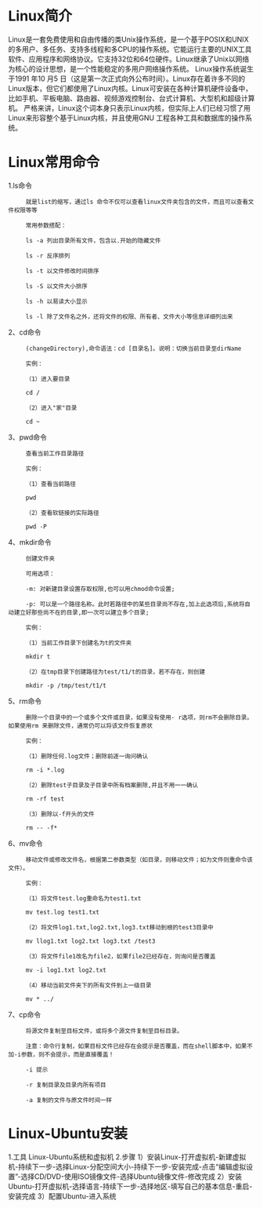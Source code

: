 # Linux简介
Linux是一套免费使用和自由传播的类Unix操作系统，是一个基于POSIX和UNIX的多用户、多任务、支持多线程和多CPU的操作系统。它能运行主要的UNIX工具软件、应用程序和网络协议。它支持32位和64位硬件。Linux继承了Unix以网络为核心的设计思想，是一个性能稳定的多用户网络操作系统。
Linux操作系统诞生于1991 年10 月5 日（这是第一次正式向外公布时间）。Linux存在着许多不同的Linux版本，但它们都使用了Linux内核。Linux可安装在各种计算机硬件设备中，比如手机、平板电脑、路由器、视频游戏控制台、台式计算机、大型机和超级计算机。
严格来讲，Linux这个词本身只表示Linux内核，但实际上人们已经习惯了用Linux来形容整个基于Linux内核，并且使用GNU 工程各种工具和数据库的操作系统。

# Linux常用命令

1.ls命令

         就是list的缩写，通过ls 命令不仅可以查看linux文件夹包含的文件，而且可以查看文件权限等等

         常用参数搭配：

         ls -a 列出目录所有文件，包含以.开始的隐藏文件

         ls -r 反序排列

         ls -t 以文件修改时间排序

         ls -S 以文件大小排序

         ls -h 以易读大小显示

         ls -l 除了文件名之外，还将文件的权限、所有者、文件大小等信息详细列出来
 
2、cd命令

         (changeDirectory),命令语法：cd [目录名]。说明：切换当前目录至dirName

         实例：

         （1）进入要目录

         cd /

         （2）进入"家"目录

         cd ~
3、pwd命令

         查看当前工作目录路径

         实例：

         （1）查看当前路径

         pwd

         （2）查看软链接的实际路径

         pwd -P
4、mkdir命令

         创建文件夹

         可用选项：

         -m: 对新建目录设置存取权限,也可以用chmod命令设置;

         -p: 可以是一个路径名称。此时若路径中的某些目录尚不存在,加上此选项后,系统将自动建立好那些尚不在的目录,即一次可以建立多个目录;

         实例：

         （1）当前工作目录下创建名为t的文件夹

         mkdir t

         （2）在tmp目录下创建路径为test/t1/t的目录，若不存在，则创建

         mkdir -p /tmp/test/t1/t
5、rm命令

         删除一个目录中的一个或多个文件或目录，如果没有使用- r选项，则rm不会删除目录。如果使用rm 来删除文件，通常仍可以将该文件恢复原状

         实例：

         （1）删除任何.log文件；删除前逐一询问确认

         rm -i *.log

         （2）删除test子目录及子目录中所有档案删除,并且不用一一确认

         rm -rf test

         （3）删除以-f开头的文件

         rm -- -f*
6、mv命令

         移动文件或修改文件名，根据第二参数类型（如目录，则移动文件；如为文件则重命令该文件）。      
         
         实例：

         （1）将文件test.log重命名为test1.txt

         mv test.log test1.txt

         （2）将文件log1.txt,log2.txt,log3.txt移动到根的test3目录中

         mv llog1.txt log2.txt log3.txt /test3

         （3）将文件file1改名为file2，如果file2已经存在，则询问是否覆盖

         mv -i log1.txt log2.txt

         （4）移动当前文件夹下的所有文件到上一级目录

         mv * ../
7、cp命令

         将源文件复制至目标文件，或将多个源文件复制至目标目录。

         注意：命令行复制，如果目标文件已经存在会提示是否覆盖，而在shell脚本中，如果不加-i参数，则不会提示，而是直接覆盖！

         -i 提示

         -r 复制目录及目录内所有项目

         -a 复制的文件与原文件时间一样

# Linux-Ubuntu安装
1.工具
Linux-Ubuntu系统和虚拟机
2.步骤
1）安装Linux-打开虚拟机-新建虚拟机-持续下一步-选择Linux-分配空间大小-持续下一步-安装完成-点击“编辑虚拟设置”-选择CD/DVD-使用ISO镜像文件-选择Ubuntu镜像文件-修改完成
2）安装Ubuntu-打开虚拟机-选择语言-持续下一步-选择地区-填写自己的基本信息-重启-安装完成
3）配置Ubuntu-进入系统




 









